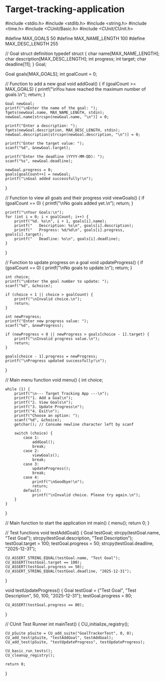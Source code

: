 # Target-tracking-application
#include <stdio.h>
#include <stdlib.h>
#include <string.h>
#include <time.h>
#include <CUnit/Basic.h>
#include <CUnit/CUnit.h>

#define MAX_GOALS 50
#define MAX_NAME_LENGTH 100
#define MAX_DESC_LENGTH 255

// Goal struct definition
typedef struct {
    char name[MAX_NAME_LENGTH];
    char description[MAX_DESC_LENGTH];
    int progress;
    int target;
    char deadline[11];
} Goal;

Goal goals[MAX_GOALS];
int goalCount = 0;

// Function to add a new goal
void addGoal() {
    if (goalCount >= MAX_GOALS) {
        printf("\nYou have reached the maximum number of goals.\n");
        return;
    }

    Goal newGoal;
    printf("\nEnter the name of the goal: ");
    fgets(newGoal.name, MAX_NAME_LENGTH, stdin);
    newGoal.name[strcspn(newGoal.name, "\n")] = 0;

    printf("Enter a description: ");
    fgets(newGoal.description, MAX_DESC_LENGTH, stdin);
    newGoal.description[strcspn(newGoal.description, "\n")] = 0;

    printf("Enter the target value: ");
    scanf("%d", &newGoal.target);

    printf("Enter the deadline (YYYY-MM-DD): ");
    scanf("%s", newGoal.deadline);

    newGoal.progress = 0;
    goals[goalCount++] = newGoal;
    printf("\nGoal added successfully!\n");
}

// Function to view all goals and their progress
void viewGoals() {
    if (goalCount == 0) {
        printf("\nNo goals added yet.\n");
        return;
    }

    printf("\nYour Goals:\n");
    for (int i = 0; i < goalCount; i++) {
        printf("%d. %s\n", i + 1, goals[i].name);
        printf("   Description: %s\n", goals[i].description);
        printf("   Progress: %d/%d\n", goals[i].progress, goals[i].target);
        printf("   Deadline: %s\n", goals[i].deadline);
    }
}

// Function to update progress on a goal
void updateProgress() {
    if (goalCount == 0) {
        printf("\nNo goals to update.\n");
        return;
    }

    int choice;
    printf("\nEnter the goal number to update: ");
    scanf("%d", &choice);

    if (choice < 1 || choice > goalCount) {
        printf("\nInvalid choice.\n");
        return;
    }

    int newProgress;
    printf("Enter new progress value: ");
    scanf("%d", &newProgress);

    if (newProgress < 0 || newProgress > goals[choice - 1].target) {
        printf("\nInvalid progress value.\n");
        return;
    }

    goals[choice - 1].progress = newProgress;
    printf("\nProgress updated successfully!\n");
}

// Main menu function
void menu() {
    int choice;

    while (1) {
        printf("\n--- Target Tracking App ---\n");
        printf("1. Add a Goal\n");
        printf("2. View Goals\n");
        printf("3. Update Progress\n");
        printf("4. Exit\n");
        printf("Choose an option: ");
        scanf("%d", &choice);
        getchar(); // Consume newline character left by scanf

        switch (choice) {
            case 1:
                addGoal();
                break;
            case 2:
                viewGoals();
                break;
            case 3:
                updateProgress();
                break;
            case 4:
                printf("\nGoodbye!\n");
                return;
            default:
                printf("\nInvalid choice. Please try again.\n");
        }
    }
}

// Main function to start the application
int main() {
    menu();
    return 0;
}

// Test functions
void testAddGoal() {
    Goal testGoal;
    strcpy(testGoal.name, "Test Goal");
    strcpy(testGoal.description, "Test Description");
    testGoal.target = 100;
    testGoal.progress = 50;
    strcpy(testGoal.deadline, "2025-12-31");

    CU_ASSERT_STRING_EQUAL(testGoal.name, "Test Goal");
    CU_ASSERT(testGoal.target == 100);
    CU_ASSERT(testGoal.progress == 50);
    CU_ASSERT_STRING_EQUAL(testGoal.deadline, "2025-12-31");
}

void testUpdateProgress() {
    Goal testGoal = {"Test Goal", "Test Description", 50, 100, "2025-12-31"};
    testGoal.progress = 80;

    CU_ASSERT(testGoal.progress == 80);
}

// CUnit Test Runner
int mainTest() {
    CU_initialize_registry();

    CU_pSuite pSuite = CU_add_suite("GoalTrackerTest", 0, 0);
    CU_add_test(pSuite, "testAddGoal", testAddGoal);
    CU_add_test(pSuite, "testUpdateProgress", testUpdateProgress);

    CU_basic_run_tests();
    CU_cleanup_registry();

    return 0;
}
